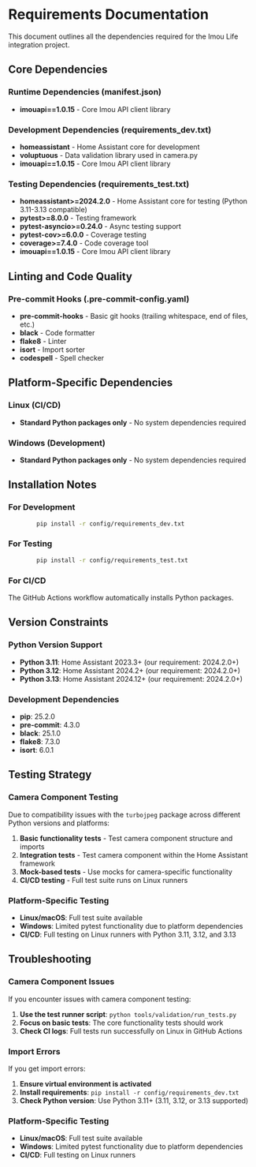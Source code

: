# Requirements Documentation

This document outlines all the dependencies required for the Imou Life integration project.

## Core Dependencies

### Runtime Dependencies (manifest.json)
- **imouapi==1.0.15** - Core Imou API client library

### Development Dependencies (requirements_dev.txt)
- **homeassistant** - Home Assistant core for development
- **voluptuous** - Data validation library used in camera.py
- **imouapi==1.0.15** - Core Imou API client library

### Testing Dependencies (requirements_test.txt)
- **homeassistant>=2024.2.0** - Home Assistant core for testing (Python 3.11-3.13 compatible)
- **pytest>=8.0.0** - Testing framework
- **pytest-asyncio>=0.24.0** - Async testing support
- **pytest-cov>=6.0.0** - Coverage testing
- **coverage>=7.4.0** - Code coverage tool
- **imouapi==1.0.15** - Core Imou API client library

## Linting and Code Quality

### Pre-commit Hooks (.pre-commit-config.yaml)
- **pre-commit-hooks** - Basic git hooks (trailing whitespace, end of files, etc.)
- **black** - Code formatter
- **flake8** - Linter
- **isort** - Import sorter
- **codespell** - Spell checker

## Platform-Specific Dependencies

### Linux (CI/CD)
- **Standard Python packages only** - No system dependencies required

### Windows (Development)
- **Standard Python packages only** - No system dependencies required

## Installation Notes

### For Development
```bash
        pip install -r config/requirements_dev.txt
```

### For Testing
```bash
        pip install -r config/requirements_test.txt
```

### For CI/CD
The GitHub Actions workflow automatically installs Python packages.

## Version Constraints

### Python Version Support
- **Python 3.11**: Home Assistant 2023.3+ (our requirement: 2024.2.0+)
- **Python 3.12**: Home Assistant 2024.2+ (our requirement: 2024.2.0+)
- **Python 3.13**: Home Assistant 2024.12+ (our requirement: 2024.2.0+)

### Development Dependencies
- **pip**: 25.2.0
- **pre-commit**: 4.3.0
- **black**: 25.1.0
- **flake8**: 7.3.0
- **isort**: 6.0.1

## Testing Strategy

### Camera Component Testing
Due to compatibility issues with the `turbojpeg` package across different Python versions and platforms:

1. **Basic functionality tests** - Test camera component structure and imports
2. **Integration tests** - Test camera component within the Home Assistant framework
3. **Mock-based tests** - Use mocks for camera-specific functionality
4. **CI/CD testing** - Full test suite runs on Linux runners

### Platform-Specific Testing
- **Linux/macOS**: Full test suite available
- **Windows**: Limited pytest functionality due to platform dependencies
- **CI/CD**: Full testing on Linux runners with Python 3.11, 3.12, and 3.13

## Troubleshooting

### Camera Component Issues
If you encounter issues with camera component testing:

1. **Use the test runner script**: `python tools/validation/run_tests.py`
2. **Focus on basic tests**: The core functionality tests should work
3. **Check CI logs**: Full tests run successfully on Linux in GitHub Actions

### Import Errors
If you get import errors:

1. **Ensure virtual environment is activated**
2. **Install requirements**: `pip install -r config/requirements_dev.txt`
3. **Check Python version**: Use Python 3.11+ (3.11, 3.12, or 3.13 supported)

### Platform-Specific Testing
- **Linux/macOS**: Full test suite available
- **Windows**: Limited pytest functionality due to platform dependencies
- **CI/CD**: Full testing on Linux runners
